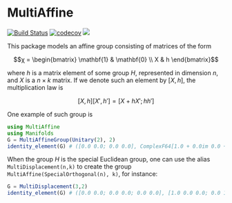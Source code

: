 # MultiAffine

[![Build Status](https://github.com/olivierverdier/MultiAffine.jl/actions/workflows/CI.yml/badge.svg?branch=main)](https://github.com/olivierverdier/MultiAffine.jl/actions/workflows/CI.yml?query=branch%3Amain)
[![codecov](https://codecov.io/gh/olivierverdier/MultiAffine.jl/graph/badge.svg?token=aTe2GSxvIw)](https://codecov.io/gh/olivierverdier/MultiAffine.jl)
[![](https://img.shields.io/badge/docs-stable-blue.svg)](https://olivierverdier.github.io/MultiAffine.jl/)


This package models an affine group consisting of matrices of the form
```math
χ = \begin{bmatrix}
\mathbf{1} & \mathbf{0} \\
X & h
\end{bmatrix}
```
where $`h`$ is a matrix element of some group $`H`$, represented in dimension $`n`$,
and $`X`$ is a $`n × k`$ matrix.
If we denote such an element by $`[X,h]`$,
the multiplication law is
```math
[X,h] [X',h'] = [X+hX';hh']
```

One example of such group is
```julia
using MultiAffine
using Manifolds
G = MultiAffineGroup(Unitary(2), 2)
identity_element(G) # ([0.0 0.0; 0.0 0.0], ComplexF64[1.0 + 0.0im 0.0 + 0.0im; 0.0 + 0.0im 1.0 + 0.0im])
```

When the group $`H`$ is the special Euclidean group, one can use the alias `MultiDisplacement(n,k)` to create the group `MultiAffine(SpecialOrthogonal(n), k)`, for instance:
```julia
G = MultiDisplacement(3,2)
identity_element(G) # ([0.0 0.0; 0.0 0.0; 0.0 0.0], [1.0 0.0 0.0; 0.0 1.0 0.0; 0.0 0.0 1.0])
```
